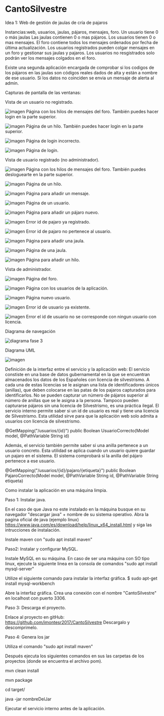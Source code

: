 # CantoSilvestre

Idea 1: Web de gestión de jaulas de cría de pajaros

Instancias:web, usuarios, jaulas, pájaros, mensajes, foro.
Un usuario tiene 0 o más jaulas
Las jaulas contienen 0 o mas pájaros.
Los usuarios tienen 0 o mas mensajes.
El foro contiene todos los mensajes ordenados por fecha de última actualización.
Los usuarios registrados pueden colgar mensajes en un foro y gestionar sus jaulas y pajaros.
Los usuarios no resgistrados solo podrán ver los mensajes colgados en el foro.

Existe una segunda aplicación encargada de comprobar si los codigos de
los pájaros en las jaulas son códigos reales dados de alta y están a nombre de ese usuario.
Si los datos no coinciden se envia un mensaje de alerta al admin.

Capturas de pantalla de las ventanas:

Vista de un usuario no registrado.

![imagen](https://user-images.githubusercontent.com/85401502/230796909-ffb970c1-a681-4f7d-adda-19b8bcddaa41.png)
Página con los hilos de mensajes del foro. También puedes hacer login en la parte superior.

![imagen](https://user-images.githubusercontent.com/85401502/230796949-480cdf37-aee5-4101-b7c0-50ec2415f3cd.png)
Página de un hilo. También puedes hacer login en la parte superior.

![imagen](https://user-images.githubusercontent.com/85401502/230796976-7517a847-d2a7-468c-b223-97ddfe407b17.png)
Página de login incorrecto.

![imagen](https://user-images.githubusercontent.com/85401502/230797006-d647fae5-3847-4bf8-a5a7-73abd35269c7.png)
Página de login.

Vista de usuario registrado (no administrador).

![imagen](https://user-images.githubusercontent.com/85401502/230797044-0ba7883e-ad8a-461f-a97f-cfd95c7c30df.png)
Página con los hilos de mensajes del foro. También puedes desloguearte en la parte superior.

![imagen](https://user-images.githubusercontent.com/85401502/230797168-7ccd64d1-7499-4ce8-86d0-ed1464d5b761.png)
Página de un hilo.

![imagen](https://user-images.githubusercontent.com/85401502/230797194-773a1170-e471-4eb9-9402-381657ead261.png)
Página para añadir un mensaje.

![imagen](https://user-images.githubusercontent.com/85401502/230797244-b3a311ec-9e60-464c-a7a2-e818678b5fce.png)
Página de un usuario.

![imagen](https://user-images.githubusercontent.com/85401502/230797289-d89f6863-071c-4e09-a978-a4a93258078c.png)
Página para añadir un pájaro nuevo.

![imagen](https://user-images.githubusercontent.com/85401502/230805268-1547cbc6-d8dd-4f11-9ec5-87abdddf20c8.png)
Error id de pajaro ya registrado.

![imagen](https://user-images.githubusercontent.com/85401502/230805307-0f26cd57-c7c2-46e6-b1c5-4fde64b3a007.png)
Error id de pajaro no pertenece al usuario.

![imagen](https://user-images.githubusercontent.com/85401502/230797325-72a963c9-df43-464b-8d5a-196fe6001cac.png)
Página para añadir una jaula.

![imagen](https://user-images.githubusercontent.com/85401502/230797343-49537e49-a8cb-4d1d-bb77-d207e0ad50c1.png)
Página de una jaula.

![imagen](https://user-images.githubusercontent.com/85401502/230797374-d2b77eb5-7ce1-4137-8ea9-e3c8ee5378b8.png)
Página para añadir un hilo.

Vista de administrador.

![imagen](https://user-images.githubusercontent.com/85401502/230797408-4133f618-1862-4df1-9b81-b65c91e6c35b.png)
Página del foro.

![imagen](https://user-images.githubusercontent.com/85401502/230797433-88936d85-a4c6-47c6-b7fb-8a5c5b50fe64.png)
Página con los usuarios de la aplicación.

![imagen](https://user-images.githubusercontent.com/85401502/230797442-23d1f8ce-ff84-4917-9cd5-f65027785920.png)
Página nuevo usuario.

![imagen](https://user-images.githubusercontent.com/85401502/230805170-ce55cad6-7f15-49c2-9e0a-62904c909952.png)
Error id de usuario ya existente.

![imagen](https://user-images.githubusercontent.com/85401502/230805196-1f74fa4f-db5f-4ad2-84ab-944d58fdd96d.png)
Error el id de usuario no se corresponde con ningun usuario con licencia.


Diagrama de navegación

![diagrama fase 3](https://user-images.githubusercontent.com/85401502/230806120-b69ef2f2-2448-4737-ab66-a0c1d0b94980.jpg)


Diagrama UML

![imagen](https://user-images.githubusercontent.com/85401502/230801315-ec3f923c-b2f6-494f-8924-30b0f27fc2ae.png)

Definición de la interfaz entre el servicio y la aplicación web:
El servicio constiste en una base de datos gubernamental en la que se encuentran almacenados los datos de los Españoles con licencia de silvestrismo.
A cada una de estas licencias se le asignan una lista de identificadores únicos (anillas), que deben colocarse en las patas de los pajaros capturados para identificarlos.
No se pueden capturar un número de pájaros superior al número de anillas que se le asigna a la persona. Tampoco pueden capturarse pájaros sin una licencia de Silvestrismo, es una práctica ilegal.
El servicio interno permite saber si un id de usuario es real y tiene una licencia de Silvestrismo. Esta utilidad sirve para que la aplicación web solo admita a usuarios con licencia de silvestrismo.

  @GetMapping("/usuarios/{id}")
	public Boolean UsuarioCorrecto(Model model, @PathVariable String id)
  
Además, el servicio también permite saber si una anilla pertenece a un usuario concreto. Esta utilidad se aplica cuando un usuario quiere guardar un pajaro en el sistema. El sistema comprobará si la anilla del pájaro pertenece a ese usuario.

  @GetMapping("/usuarios/{id}/pajaro/{etiqueta}")
	public Boolean PajaroCorrecto(Model model, @PathVariable String id, @PathVariable String etiqueta)


Como instalar la aplicación en una máquina limpia.

Paso 1: Instalar java.

En el caso de que Java no este instalado en la máquina busque en su navegador "descargar java" + nombre de su sistema operativo.
Abra la pagina oficial de java (ejemplo linux) https://www.java.com/es/download/help/linux_x64_install.html y siga las intrucciones de instalación.

Instale maven con "sudo apt install maven"

Paso2: Instalar y configurar MySQL.

Instale MySQL en su máquina. En caso de ser una máquina con SO tipo linux, ejecute la siguiente linea en la consola de comandos "sudo apt install mysql-server"

Utilize el siguiente comando para instalar la interfaz gráfica.
$ sudo apt-get install mysql-workbench

Abre la interfaz gráfica.
Crea una conexión con el nombre "CantoSilvestre" en localhost con puerto 3306.

Paso 3: Descarga el proyecto.

Enlace al proyecto en gitHub: https://github.com/imontesr2017/CantoSilvestre
Descargalo y descomprimelo.

Paso 4: Genera los jar

Utiliza el comando "sudo apt install maven"

Después ejecuta los siguientes comandos en sus las carpetas de los proyectos (donde se encuentra el archivo pom).

mvn clean install

mvn package

cd target/

java -jar nombreDelJar

Ejecutar el servicio interno antes de la aplicación.








